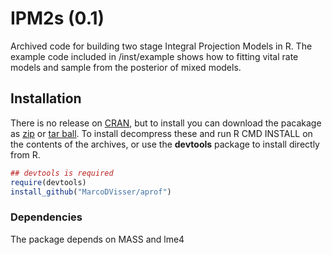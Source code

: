IPM2s (0.1) 
===========

Archived code for building two stage Integral Projection Models in R. The example code included in /inst/example shows how to fitting vital rate models and sample from the posterior of mixed models.


## Installation

There is no  release on [CRAN](http://cran.r-project.org), but to install you can download the pacakage as [zip](https://github.com/MarcoDVisser/aprof/zipball/master) 
or [tar ball](https://github.com/MarcoDVisser/aprof/tarball/master). To install decompress these and run R CMD INSTALL on the contents of the archives, or use the **devtools** package to install directly from R.


```r
## devtools is required
require(devtools)
install_github("MarcoDVisser/aprof")
```
### Dependencies
The package depends on MASS and lme4 

